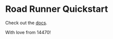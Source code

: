 # Road Runner Quickstart

Check out the [docs](https://rr.brott.dev/docs/v1-0/tuning/).

With love from 14470!